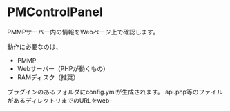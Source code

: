 # PMControlPanel
PMMPサーバー内の情報をWebページ上で確認します。

動作に必要なのは、
 - PMMP
 - Webサーバー（PHPが動くもの）
 - RAMディスク（推奨）
 
 
プラグインのあるフォルダにconfig.ymlが生成されます。
api.php等のファイルがあるディレクトリまでのURLをweb-